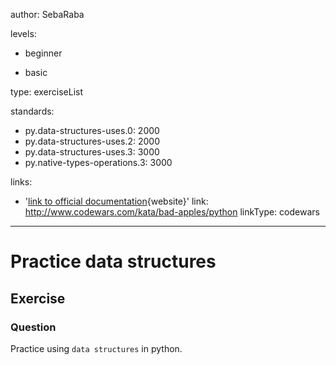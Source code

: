 author: SebaRaba

levels:

  - beginner

  - basic

type: exerciseList

standards:

  - py.data-structures-uses.0: 2000
  - py.data-structures-uses.2: 2000
  - py.data-structures-uses.3: 3000
  - py.native-types-operations.3: 3000

links:

  - '[link to official documentation](https://docs.python.org/3/tutorial/datastructures.html){website}'
link: http://www.codewars.com/kata/bad-apples/python
linkType: codewars
---
# Practice data structures
## Exercise
### Question

Practice using `data structures` in python.
